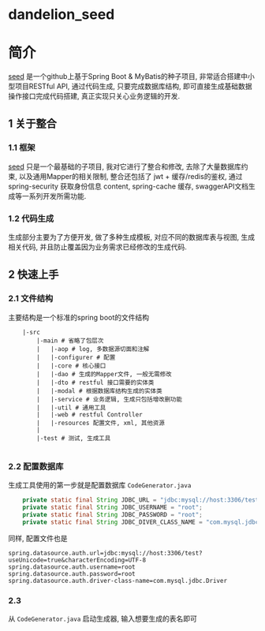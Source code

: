 # dandelion_seed

# 简介
[seed](https://github.com/lihengming/spring-boot-api-project-seed "") 是一个github上基于Spring Boot & MyBatis的种子项目, 非常适合搭建中小型项目RESTful API, 通过代码生成, 只要完成数据库结构, 即可直接生成基础数据操作接口完成代码搭建, 真正实现只关心业务逻辑的开发.

## 1 关于整合

### 1.1 框架
[seed](https://github.com/lihengming/spring-boot-api-project-seed "") 只是一个最基础的子项目, 我对它进行了整合和修改, 去除了大量数据库约束, 以及通用Mapper的相关限制, 整合还包括了 jwt + 缓存/redis的鉴权, 通过spring-security 获取身份信息 content, spring-cache 缓存, swaggerAPI文档生成等一系列开发所需功能.

### 1.2 代码生成
生成部分主要为了方便开发, 做了多种生成模板, 对应不同的数据库表与视图, 生成相关代码, 并且防止覆盖因为业务需求已经修改的生成代码.

## 2 快速上手
### 2.1 文件结构
主要结构是一个标准的spring boot的文件结构

```
    |-src
        |-main # 省略了包层次
        |   |-aop # log, 多数据源切面和注解
        |   |-configurer # 配置
        |   |-core # 核心接口
        |   |-dao # 生成的Mapper文件, 一般无需修改
        |   |-dto # restful 接口需要的实体类
        |   |-modal # 根据数据库结构生成的实体类
        |   |-service # 业务逻辑, 生成只包括增改删功能
        |   |-util # 通用工具
        |   |-web # restful Controller
        |   |-resources 配置文件, xml, 其他资源
        |
        |-test # 测试, 生成工具
        
```
### 2.2 配置数据库
生成工具使用的第一步就是配置数据库
`CodeGenerator.java`
```java
    private static final String JDBC_URL = "jdbc:mysql://host:3306/test";
    private static final String JDBC_USERNAME = "root";
    private static final String JDBC_PASSWORD = "root";
    private static final String JDBC_DIVER_CLASS_NAME = "com.mysql.jdbc.Driver";
```
同样, 配置文件也是

```
spring.datasource.auth.url=jdbc:mysql://host:3306/test?useUnicode=true&characterEncoding=UTF-8
spring.datasource.auth.username=root
spring.datasource.auth.password=root
spring.datasource.auth.driver-class-name=com.mysql.jdbc.Driver
```

### 2.3 
从 `CodeGenerator.java` 启动生成器, 输入想要生成的表名即可
